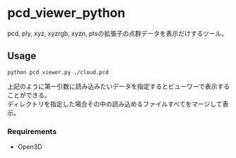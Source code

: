 # pcd_viewer_python
pcd, ply, xyz, xyzrgb, xyzn, ptsの拡張子の点群データを表示だけするツール。

## Usage
```
python pcd_viewer.py ./cloud.pcd
```
上記のように第一引数に読み込みたいデータを指定するとビューワーで表示することができる。  
ディレクトリを指定した場合その中の読み込めるファイルすべてをマージして表示。

### Requirements
- Open3D